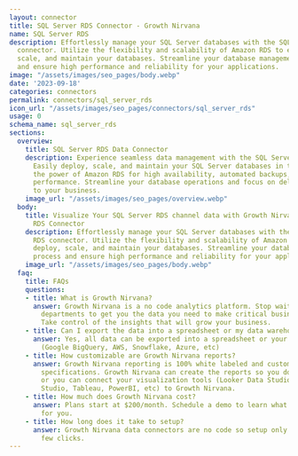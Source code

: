 ```yaml
---
layout: connector
title: SQL Server RDS Connector - Growth Nirvana
name: SQL Server RDS
description: Effortlessly manage your SQL Server databases with the SQL Server RDS
  connector. Utilize the flexibility and scalability of Amazon RDS to easily deploy,
  scale, and maintain your databases. Streamline your database management process
  and ensure high performance and reliability for your applications.
image: "/assets/images/seo_pages/body.webp"
date: '2023-09-18'
categories: connectors
permalink: connectors/sql_server_rds
icon_url: "/assets/images/seo_pages/connectors/sql_server_rds"
usage: 0
schema_name: sql_server_rds
sections:
  overview:
    title: SQL Server RDS Data Connector
    description: Experience seamless data management with the SQL Server RDS connector.
      Easily deploy, scale, and maintain your SQL Server databases in the cloud. Leverage
      the power of Amazon RDS for high availability, automated backups, and reliable
      performance. Streamline your database operations and focus on delivering value
      to your business.
    image_url: "/assets/images/seo_pages/overview.webp"
  body:
    title: Visualize Your SQL Server RDS channel data with Growth Nirvana's SQL Server
      RDS Connector
    description: Effortlessly manage your SQL Server databases with the SQL Server
      RDS connector. Utilize the flexibility and scalability of Amazon RDS to easily
      deploy, scale, and maintain your databases. Streamline your database management
      process and ensure high performance and reliability for your applications.
    image_url: "/assets/images/seo_pages/body.webp"
  faq:
    title: FAQs
    questions:
    - title: What is Growth Nirvana?
      answer: Growth Nirvana is a no code analytics platform. Stop waiting for other
        departments to get you the data you need to make critical business decisions.
        Take control of the insights that will grow your business.
    - title: Can I export the data into a spreadsheet or my data warehouse?
      answer: Yes, all data can be exported into a spreadsheet or your data warehouse
        (Google BigQuery, AWS, Snowflake, Azure, etc)
    - title: How customizable are Growth Nirvana reports?
      answer: Growth Nirvana reporting is 100% white labeled and customized to your
        specifications. Growth Nirvana can create the reports so you don’t have to
        or you can connect your visualization tools (Looker Data Studio/Google Data
        Studio, Tableau, PowerBI, etc) to Growth Nirvana.
    - title: How much does Growth Nirvana cost?
      answer: Plans start at $200/month. Schedule a demo to learn what plan is best
        for you.
    - title: How long does it take to setup?
      answer: Growth Nirvana data connectors are no code so setup only requires a
        few clicks.
---
```

